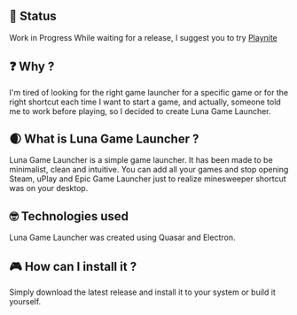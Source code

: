 ## 🔧 Status

Work in Progress
While waiting for a release, I suggest you to try [Playnite](https://github.com/JosefNemec/Playnite/)

## ❓ Why ?

I'm tired of looking for the right game launcher for a specific game or for the right shortcut each time I want to start a game, and actually, someone told me to work before playing, so I decided to create Luna Game Launcher.

## 🌒 What is Luna Game Launcher ?

Luna Game Launcher is a simple game launcher.
It has been made to be minimalist, clean and intuitive.
You can add all your games and stop opening Steam, uPlay and Epic Game Launcher just to realize minesweeper shortcut was on your desktop.

## 🤓 Technologies used

Luna Game Launcher was created using Quasar and Electron.

## 🎮 How can I install it ?

Simply download the latest release and install it to your system or build it yourself.
